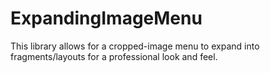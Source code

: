 # ExpandingImageMenu
This library allows for a cropped-image menu to expand into fragments/layouts for a professional look and feel.
